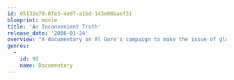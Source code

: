 ```yaml
---
id: 65132e70-8fe3-4e97-a1bd-143e06baef31
blueprint: movie
title: 'An Inconvenient Truth'
release_date: '2006-01-24'
overview: "A documentary on Al Gore's campaign to make the issue of global warming a recognized problem worldwide."
genres:
  -
    id: 99
    name: Documentary
---
```

